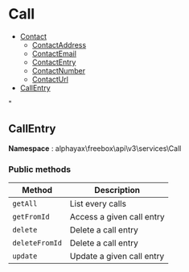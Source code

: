 # Call

- [Contact](./Contact/Contact.md)
  - [ContactAddress](#ContactAddress)
  - [ContactEmail](#ContactEmail)
  - [ContactEntry](#ContactEntry)
  - [ContactNumber](#ContactNumber)
  - [ContactUrl](#ContactUrl)
- [CallEntry](#CallEntry)


<a name="CallEntry"></a>"
## CallEntry

**Namespace**  : alphayax\freebox\api\v3\services\Call

### Public methods

| Method | Description |
|---|---|
| `getAll` | List every calls | 
| `getFromId` | Access a given call entry | 
| `delete` | Delete a call entry | 
| `deleteFromId` | Delete a call entry | 
| `update` | Update a given call entry | 
